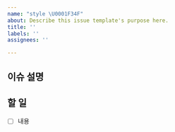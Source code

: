 ```yaml
---
name: "style \U0001F34F"
about: Describe this issue template's purpose here.
title: ''
labels: ''
assignees: ''

---
```


## 이슈 설명
> 

## 할 일
- [ ] 내용
